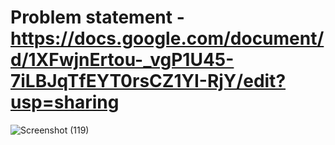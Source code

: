 # Problem statement -  https://docs.google.com/document/d/1XFwjnErtou-_vgP1U45-7iLBJqTfEYT0rsCZ1YI-RjY/edit?usp=sharing
![Screenshot (119)](https://github.com/adas754/Sentiment-Analysis-on-Amazon-Review-Data/assets/83580623/711323ad-af0a-4a01-bf4c-7fc5a3e8dc92)
